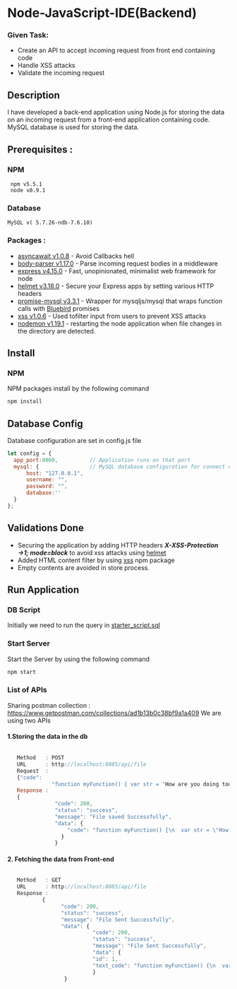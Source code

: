 # Node-JavaScript-IDE(Backend)

### Given Task:

* Create an API to accept incoming request from front end containing code
* Handle XSS attacks
* Validate the incoming request

## Description 
I have developed a back-end application using Node.js for storing the data on an incoming request from a front-end application   containing code. MySQL database is used for storing the data.

## Prerequisites :
### NPM
     npm v5.5.1
     node v8.9.1
### Database
    MySQL v( 5.7.26-ndb-7.6.10)
  
### Packages :
 * [asyncawait v1.0.8](https://www.npmjs.com/package/asyncawait) - Avoid Callbacks hell
 * [body-parser v1.17.0](https://www.npmjs.com/package/body-parser) - Parse incoming request bodies in a middleware
 * [express v4.15.0](https://www.npmjs.com/package/express) - Fast, unopinionated, minimalist web framework for node
 * [helmet v3.18.0](https://www.npmjs.com/package/helmet) - Secure your Express apps by setting various HTTP headers
 * [promise-mysql v3.3.1](https://www.npmjs.com/package/promise-mysql) - Wrapper for mysqljs/mysql that wraps function calls with [Bluebird](https://github.com/petkaantonov/bluebird/) promises
 * [xss v1.0.6](https://www.npmjs.com/package/xss) -  Used tofilter input from users to prevent XSS attacks
 * [nodemon v1.19.1](https://www.npmjs.com/package/nodemon) - restarting the node application when file changes in the directory are detected.

## Install

### NPM
 NPM packages install by the following command

```bash
npm install
```
## Database Config
  Database configuration are set in config.js file
  ```javascript
  let config = {
    app_port:0000,          // Application runs on that port
    mysql: {                // MySQL database configuration for connect database
        host: "127.0.0.1",
        username: "",
        password: "",
        database:''
    }
  };
  ```
## Validations Done

* Securing the application by adding HTTP headers ***X-XSS-Protection →1; mode=block***  to avoid xss attacks using [helmet](https://www.npmjs.com/package/helmet) 
* Added HTML content filter by using  [xss](https://www.npmjs.com/package/xss) npm package
* Empty contents are avoided in store process.

## Run Application
### DB Script
Initially we need to run the query in [starter_script.sql](https://github.com/rajaabinesh/Node-Javasctipt-IDE-Backend-/blob/master/DB%20Script/starter_script.sql)

### Start Server
  Start the Server by using the following command
  ```bash
npm start
```
### List of APIs
Sharing postman collection : https://www.getpostman.com/collections/ad1b13b0c38bf9a1a409
We are using two APIs

#### 1.Storing the data in the db
 ```javascript 

    Method   : POST
    URL      : http://localhost:8085/api/file
    Request  : 
    {"code":
               "function myFunction() { var str = "How are you doing today?";var res = str.split(" ");console.log(res) }}"
    Response : 
    {
                "code": 200,
                "status": "success",
                "message": "File saved Successfully",
                "data": {
                    "code": "function myFunction() {\n  var str = \"How are you doing today?\";\n  var res = str.split(\"                                   \");\n\tconsole.log(res)\n}"
                  }
                }
```		

#### 2. Fetching the data from Front-end
 ```javascript 

    Method   : GET
    URL      : http://localhost:8085/api/file
    Response :
    		{
                  "code": 200,
                  "status": "success",
                  "message": "File Sent Successfully",
                  "data": {
                            "code": 200,
                            "status": "success",
                            "message": "File Sent Successfully",
                            "data": {
                            "id": 1,
                            "text_code": "function myFunction() {\n  var str = \"How are you doing today?\";\n  var res =                                             str.split(\" \");\n\tconsole.log(res)\n}"
                            }
                   }
		
``` 
 
    
    
